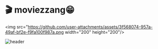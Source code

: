 # 	:clapper: moviezzang😁


<img src="https://github.com/user-attachments/assets/3f568074-957a-49af-bf2e-f9fa100f987a.png  width="200" height="200"/>

![header](https://capsule-render.vercel.app/api?type=venom&color=0:8871e5,100:b678c4&height=300&section=header&text=MOVIEZZANG&fontSize=90)



